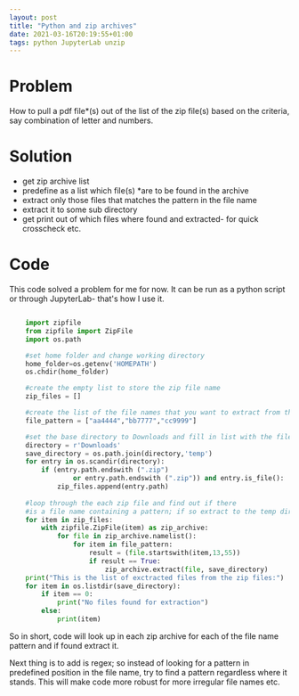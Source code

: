 ```yaml
---
layout: post
title: "Python and zip archives"
date: 2021-03-16T20:19:55+01:00
tags: python JupyterLab unzip
---
```

# Problem

How to pull a pdf file*(s) out of the list of the zip file(s) based on the criteria, say combination of letter and numbers.

# Solution

- get zip archive list
- predefine as a list which file(s) *are to be found in the archive
- extract only those files that matches the pattern in the file name
- extract it to some sub directory
- get print out of which files where found and extracted- for quick crosscheck etc.

# Code

This code solved a problem for me for now. It can be run as a python script or through JupyterLab- that's how I use it.

```python

    import zipfile
    from zipfile import ZipFile
    import os.path

    #set home folder and change working directory
    home_folder=os.getenv('HOMEPATH')
    os.chdir(home_folder)

    #create the empty list to store the zip file name
    zip_files = []

    #create the list of the file names that you want to extract from the zip file
    file_pattern = ["aa4444","bb7777","cc9999"]

    #set the base directory to Downloads and fill in list with the file names
    directory = r'Downloads'
    save_directory = os.path.join(directory,'temp')
    for entry in os.scandir(directory):
        if (entry.path.endswith (".zip")
                or entry.path.endswith (".zip")) and entry.is_file():
            zip_files.append(entry.path)
        
    #loop through the each zip file and find out if there 
    #is a file name containing a pattern; if so extract to the temp directory
    for item in zip_files:
        with zipfile.ZipFile(item) as zip_archive:
            for file in zip_archive.namelist():
                for item in file_pattern:
                    result = (file.startswith(item,13,55))
                    if result == True:
                        zip_archive.extract(file, save_directory)
    print("This is the list of exctracted files from the zip files:")
    for item in os.listdir(save_directory):
        if item == 0:
            print("No files found for extraction")
        else:
            print(item)
```

So in short, code will look up in each zip archive for each of the file name pattern and if found extract it.

Next thing is to add is regex; so instead of looking for a pattern in predefined position in the file name, try to find a pattern regardless where it stands.
This will make code more robust for more irregular file names etc.
